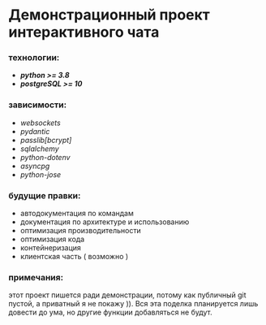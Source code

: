 # Демонстрационный проект интерактивного чата
### технологии:

+ ***python >= 3.8***
+ ***postgreSQL >= 10***

### зависимости:
+ _websockets_
+ _pydantic_
+ _passlib[bcrypt]_
+ _sqlalchemy_
+ _python-dotenv_
+ _asyncpg_
+ _python-jose_

### будущие правки:
+ автодокументация по командам
+ документация по архитектуре и использованию
+ оптимизация производительности
+ оптимизация кода
+ контейнеризация
+ клиентская часть ( возможно )

### примечания:
этот проект пишется ради демонстрации, потому как публичный git пустой,
а приватный я не покажу )). Вся эта поделка планируется лишь довести 
до ума, но другие функции добавляться не будут.
